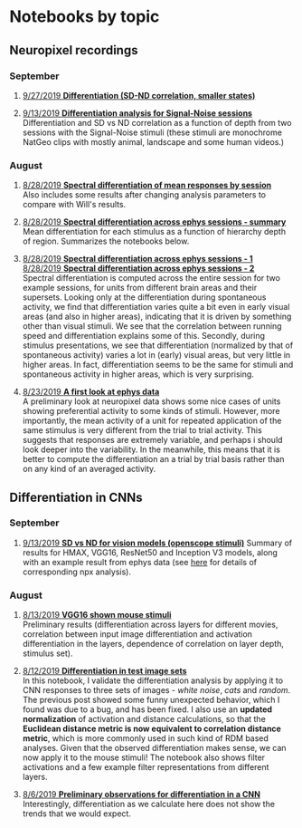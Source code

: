 # Notebooks by topic

## Neuropixel recordings

### September

1. [9/27/2019 **Differentiation (SD-ND correlation, smaller states)**](pages/ephys_4_2/ephys_4_2.md)

1. [9/13/2019 **Differentiation analysis for Signal-Noise sessions**](pages/ephys_4_1/ephys_4_1.md)
   Differentiation and SD vs ND correlation as a function of depth from two sessions with the Signal-Noise stimuli (these stimuli are monochrome NatGeo clips with mostly animal, landscape and some human videos.)

### August

1. [8/28/2019 **Spectral differentiation of mean responses by session**](pages/ephys_3_2/ephys_3_2.md)  
   Also includes some results after changing analysis parameters to compare with Will's results.

1. [8/28/2019 **Spectral differentiation across ephys sessions - summary**](pages/ephys_3_1/ephys_3_1.md)  
   Mean differentiation for each stimulus as a function of hierarchy depth of region. Summarizes the notebooks below.

1. [8/28/2019 **Spectral differentiation across ephys sessions - 1**](pages/ephys_2_1/2_spectral_by_trial.md)  
   [8/28/2019 **Spectral differentiation across ephys sessions - 2**](pages/ephys_2_2/2_spectral_by_trial-session_2.md)  
   Spectral differentiation is computed across the entire session for two example sessions, for units from different brain areas and their supersets. Looking only at the differentiation during spontaneous activity, we find that differentiation varies quite a bit even in early visual areas (and also in higher areas), indicating that it is driven by something other than visual stimuli. We see that the correlation between running speed and differentiation explains some of this. Secondly, during stimulus presentations, we see that differentiation (normalized by that of spontaneous activity) varies a lot in (early) visual areas, but very little in higher areas. In fact, differentiation seems to be the same for stimuli and spontaneous activity in higher areas, which is very surprising.

1. [8/23/2019 **A first look at ephys data**](pages/ephys_1/1_Basics.md)  
   A preliminary look at neuropixel data shows some nice cases of units showing preferential activity to some kinds of stimuli. However, more importantly, the mean activity of a unit for repeated application of the same stimulus is very different from the trial to trial activity. This suggests that responses are extremely variable, and perhaps i should look deeper into the variability. In the meanwhile, this means that it is better to compute the differentiation an a trial by trial basis rather than on any kind of an averaged activity.

## Differentiation in CNNs

### September

1. [9/13/2019 **SD vs ND for vision models (openscope stimuli)**](pages/CNNs_SD_ND_vgg_resnet_inception_hmax/CNNs_SD_ND_vgg_resnet_inception_hmax.md)
   Summary of results for HMAX, VGG16, ResNet50 and Inception V3 models, along with an example result from ephys data (see [here](pages/ephys_4_1/ephys_4_1.md) for details of corresponding npx analysis).

### August

1. [8/13/2019 **VGG16 shown mouse stimuli**](pages/VGG16_mouse_stimuli/VGG16_mouse_stimuli.md)  
   Preliminary results (differentiation across layers for different movies, correlation between input image differentiation and activation differentiation in the layers, dependence of correlation on layer depth, stimulus set).

1. [8/12/2019 **Differentiation in test image sets**](pages/VGG16_understand_differentiation/VGG16_understand_differentiation.md)  
   In this notebook, I validate the differentiation analysis by applying it to CNN responses to three sets of images - _white noise_, _cats_ and _random_. The previous post showed some funny unexpected behavior, which I found was due to a bug, and has been fixed. I also use an **updated normalization** of activation and distance calculations, so that the **Euclidean distance metric is now equivalent to correlation distance metric**, which is more commonly used in such kind of RDM based analyses. Given that the observed differentiation makes sense, we can now apply it to the mouse stimuli! The notebook also shows filter activations and a few example filter representations from different layers.

1. [8/6/2019 **Preliminary observations for differentiation in a CNN**](pages/VGG16_Differentiation_original/VGG16_Differentiation_original.md)  
   Interestingly, differentiation as we calculate here does not show the trends that we would expect.
